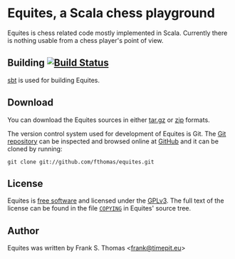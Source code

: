 # Equites, a Scala chess playground

Equites is chess related code mostly implemented in Scala. Currently there is
nothing usable from a chess player's point of view.

## Building [![Build Status](https://travis-ci.org/fthomas/equites.png?branch=master)](https://travis-ci.org/fthomas/equites)

[sbt][] is used for building Equites.

[sbt]: http://www.scala-sbt.org/

## Download

You can download the Equites sources in either [tar.gz][] or [zip][] formats.

[tar.gz]: https://github.com/fthomas/equites/tarball/master
[zip]:    https://github.com/fthomas/equites/zipball/master

The version control system used for development of Equites is Git. The [Git
repository][] can be inspected and browsed online at [GitHub][] and it can
be cloned by running:

    git clone git://github.com/fthomas/equites.git

[Git repository]: http://github.com/fthomas/equites
[GitHub]: http://github.com/

## License

Equites is [free software][] and licensed under the [GPLv3][]. The full text
of the license can be found in the file [`COPYING`][COPYING] in Equites'
source tree.

[free software]: http://www.gnu.org/philosophy/free-sw.html
[GPLv3]: http://www.gnu.org/licenses/gpl-3.0.html
[COPYING]: https://github.com/fthomas/equites/blob/master/COPYING

## Author

Equites was written by Frank S. Thomas <<frank@timepit.eu>>
